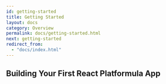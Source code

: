 ```yaml
---
id: getting-started
title: Getting Started
layout: docs
category: Overview
permalink: docs/getting-started.html
next: getting-started
redirect_from:
  - "docs/index.html"
---
```


## Building Your First React Platformula App


